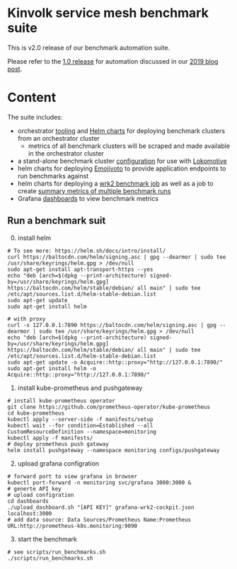 # Kinvolk service mesh benchmark suite

This is v2.0 release of our benchmark automation suite.

Please refer to the [1.0 release](tree/release-1.0) for automation discussed in our [2019 blog post](https://kinvolk.io/blog/2019/05/kubernetes-service-mesh-benchmarking/).

# Content

The suite includes:
- orchestrator [tooling](orchestrator) and [Helm charts](configs/orchestrator)
    for deploying benchmark clusters from an orchestrator cluster
    - metrics of all benchmark clusters will be scraped and made available in
      the orchestrator cluster
- a stand-alone benchmark cluster [configuration](configs/equinix-metal-cluster.lokocfg)
    for use with [Lokomotive](https://github.com/kinvolk/lokomotive/releases/)
- helm charts for deploying [Emojivoto](configs/emojivoto)
    to provide application endpoints to run benchmarks against
- helm charts for deploying a [wrk2 benchmark job](configs/benchmark) as well
  as a job to create
    [summary metrics of multiple benchmark runs](configs/metrics-merger)
- Grafana [dashboards](dashboards/) to view benchmark metrics

## Run a benchmark suit

0. install helm
```shell
# To see more: https://helm.sh/docs/intro/install/
curl https://baltocdn.com/helm/signing.asc | gpg --dearmor | sudo tee /usr/share/keyrings/helm.gpg > /dev/null
sudo apt-get install apt-transport-https --yes
echo "deb [arch=$(dpkg --print-architecture) signed-by=/usr/share/keyrings/helm.gpg] https://baltocdn.com/helm/stable/debian/ all main" | sudo tee /etc/apt/sources.list.d/helm-stable-debian.list
sudo apt-get update
sudo apt-get install helm

# with proxy
curl -x 127.0.0.1:7890 https://baltocdn.com/helm/signing.asc | gpg --dearmor | sudo tee /usr/share/keyrings/helm.gpg > /dev/null
echo "deb [arch=$(dpkg --print-architecture) signed-by=/usr/share/keyrings/helm.gpg] https://baltocdn.com/helm/stable/debian/ all main" | sudo tee /etc/apt/sources.list.d/helm-stable-debian.list
sudo apt-get update -o Acquire::http::proxy="http://127.0.0.1:7890/"
sudo apt-get install helm -o Acquire::http::proxy="http://127.0.0.1:7890/"
```

1. install kube-prometheus and pushgateway
```shell
# install kube-prometheus operator
git clone https://github.com/prometheus-operator/kube-prometheus
cd kube-prometheus
kubectl apply --server-side -f manifests/setup
kubectl wait --for condition=Established --all CustomResourceDefinition --namespace=monitoring
kubectl apply -f manifests/
# deploy prometheus push gateway
helm install pushgateway --namespace monitoring configs/pushgateway
```

2. upload grafana configration
```shell
# forward port to view grafana in browser
kubectl port-forward -n monitoring svc/grafana 3000:3000 &
# generte API key
# upload configration
cd dashboards
./upload_dashboard.sh "[API KEY]" grafana-wrk2-cockpit.json localhost:3000
# add data source: Data Sources/Prometheus Name:Prometheus URL:http://prometheus-k8s.monitoring:9090
```

3. start the benchmark
```shell
# see scripts/run_benchmarks.sh 
./scripts/run_benchmarks.sh
```
